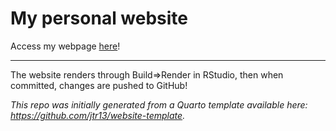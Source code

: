 # My personal website

Access my webpage [here](https://ecolology.github.io/)!


----

The website renders through Build=>Render in RStudio, then when committed, changes are pushed to GitHub!

*This repo was initially generated from a Quarto template available here: https://github.com/jtr13/website-template.*



